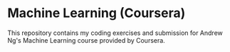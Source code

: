 # Machine Learning (Coursera)
This repository contains my coding exercises and submission for Andrew Ng's Machine Learning course provided by Coursera.
